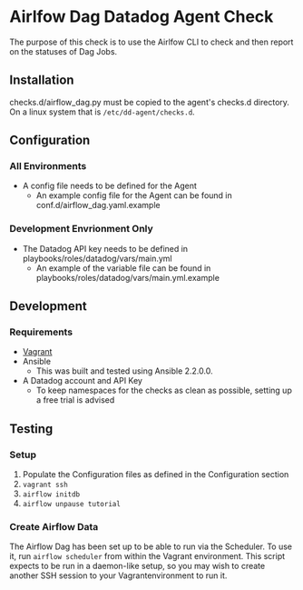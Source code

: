 # Airlfow Dag Datadog Agent Check
The purpose of this check is to use the Airlfow CLI to check and then report on the statuses of Dag Jobs. 

## Installation
checks.d/airflow_dag.py must be copied to the agent's checks.d directory.  On a linux system that is `/etc/dd-agent/checks.d`.

## Configuration
### All Environments
* A config file needs to be defined for the Agent
    * An example config file for the Agent can be found in conf.d/airflow_dag.yaml.example
### Development Envrionment Only
* The Datadog API key needs to be defined in playbooks/roles/datadog/vars/main.yml
    * An example of the variable file can be found in playbooks/roles/datadog/vars/main.yml.example

## Development
### Requirements
* [Vagrant](https://www.vagrantup.com/)
* Ansible
    * This was built and tested using Ansible 2.2.0.0.
* A Datadog account and API Key
    * To keep namespaces for the checks as clean as possible, setting up a free trial is advised

## Testing
### Setup
1. Populate the Configuration files as defined in the Configuration section
2. `vagrant ssh`
3. `airflow initdb`
4. `airflow unpause tutorial`

### Create Airflow Data
The Airflow Dag has been set up to be able to run via the Scheduler. To use it, run `airflow scheduler` from within the
Vagrant environment. This script expects to be run in a daemon-like setup, so you may wish to create another SSH session
to your Vagrantenvironment to run it.
